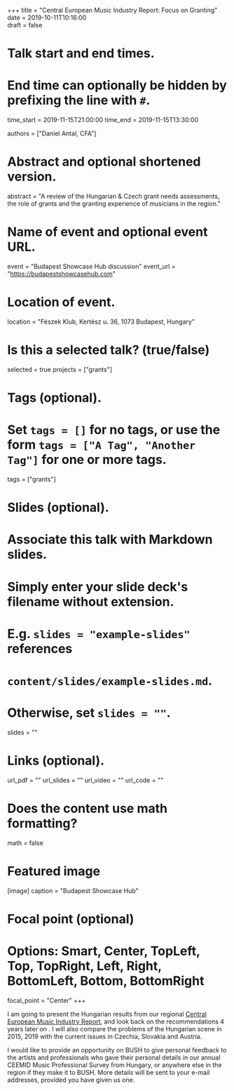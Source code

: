 +++
title = "Central European Music Industry Report: Focus on Granting"
date = 2019-10-11T10:16:00  
draft = false

# Talk start and end times.
#   End time can optionally be hidden by prefixing the line with `#`.
time_start = 2019-11-15T21:00:00
time_end = 2019-11-15T13:30:00

authors = ["Daniel Antal, CFA"]

# Abstract and optional shortened version.
abstract = "A review of the Hungarian & Czech grant needs assessments, the role of grants and the granting experience of musicians in the region."

# Name of event and optional event URL.
event = "Budapest Showcase Hub discussion"
event_url = "https://budapestshowcasehub.com"

# Location of event.
location = "Fészek Klub, Kertész u. 36, 1073 Budapest, Hungary"

# Is this a selected talk? (true/false)
selected = true
projects = ["grants"]

# Tags (optional).
#   Set `tags = []` for no tags, or use the form `tags = ["A Tag", "Another Tag"]` for one or more tags.
tags = ["grants"]

# Slides (optional).
#   Associate this talk with Markdown slides.
#   Simply enter your slide deck's filename without extension.
#   E.g. `slides = "example-slides"` references 
#   `content/slides/example-slides.md`.
#   Otherwise, set `slides = ""`.
slides = ""

# Links (optional).
url_pdf = ""
url_slides = ""
url_video = ""
url_code = ""

# Does the content use math formatting?
math = false

# Featured image
[image]
  caption = "Budapest Showcase Hub"

  # Focal point (optional)
  # Options: Smart, Center, TopLeft, Top, TopRight, Left, Right, BottomLeft, Bottom, BottomRight
  focal_point = "Center"
+++

I am going to present the Hungarian results from our regional [Central European Music Industry Report](https://danielantal.eu/post/2019-09-27_cee_report/), and look back on the recommendations 4 years later on .  I will also compare the problems of the Hungarian scene in 2015, 2019 with the current issues in Czechia, Slovakia and Austria.  

I would like to provide an opportunity on BUSH to give personal feedback to the artists and professionals who gave their personal details in our annual CEEMID Music Professional Survey from Hungary, or anywhere else in the region if they make it to BUSH. More details will be sent to your e-mail addresses, provided you have given us one.


